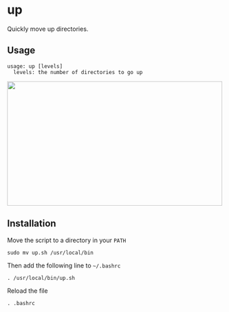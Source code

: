 # up
Quickly move up directories.

## Usage
```
usage: up [levels] 
  levels: the number of directories to go up
```
 
<img src="https://i.imgur.com/GgqZXjC.gif" width="500" height="290" />

## Installation
Move the script to a directory in your ```PATH``` 

```sudo mv up.sh /usr/local/bin```

Then add the following line to ```~/.bashrc```

```. /usr/local/bin/up.sh```

Reload the file

```. .bashrc```
